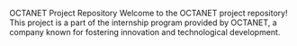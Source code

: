 OCTANET Project Repository Welcome to the OCTANET project repository! This project is a part of the internship program provided by OCTANET, a company known for fostering innovation and technological development.
